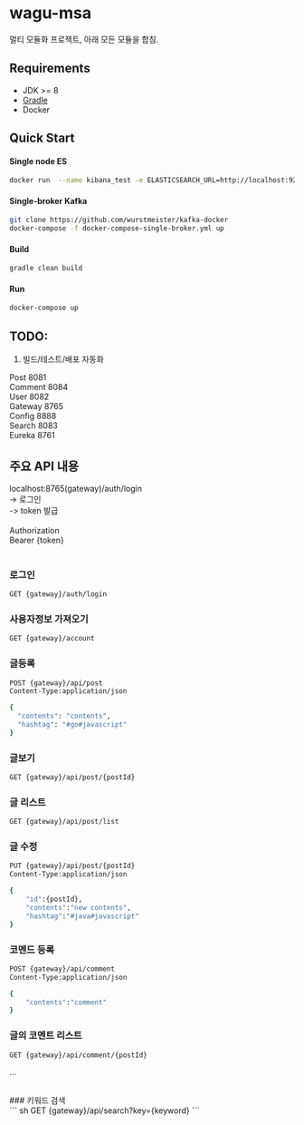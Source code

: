 # wagu-msa
멀티 모듈화 프로젝트, 아래 모든 모듈을 합침. 


## Requirements
- JDK >= 8
- [Gradle](https://gradle.org/install/)
- Docker

## Quick Start

#### Single node ES
``` sh
docker run  --name kibana_test -e ELASTICSEARCH_URL=http://localhost:9200 -p 5601:5601 -d docker.elastic.co/kibana/kibana:6.6.0
```

#### Single-broker Kafka
``` sh
git clone https://github.com/wurstmeister/kafka-docker
docker-compose -f docker-compose-single-broker.yml up
```

#### Build
``` sh
gradle clean build
```
#### Run
``` sh
docker-compose up
```


## TODO:
1. 빌드/테스트/배포 자동화

Post 8081 <br>
Comment 8084 <br>
User 8082 <br>
Gateway 8765 <br>
Config 8888 <br>
Search 8083 <br>
Eureka 8761 <br>


## 주요 API 내용<br>

localhost:8765(gateway)/auth/login <br>
-> 로그인 <br>
-> token 발급 <br>
<br>
Authorization <br>
Bearer {token} <br>
<br>

### 로그인<br>
``` sh
GET {gateway}/auth/login
```

### 사용자정보 가져오기<br>
``` sh
GET {gateway}/account
```

### 글등록<br>
``` sh
POST {gateway}/api/post
Content-Type:application/json

{
  "contents": "contents",
  "hashtag": "#go#javascript"
}

```
### 글보기<br>
``` sh
GET {gateway}/api/post/{postId}
```
### 글 리스트<br>
``` sh
GET {gateway}/api/post/list
```
### 글 수정<br>
``` sh
PUT {gateway}/api/post/{postId}
Content-Type:application/json

{
	"id":{postId},
	"contents":"new contents",
	"hashtag":"#java#javascript"
}
```
### 코멘드 등록<br>
``` sh
POST {gateway}/api/comment
Content-Type:application/json

{
	"contents":"comment"
}

```
### 글의 코멘트 리스트<br>
``` sh
GET {gateway}/api/comment/{postId}
```
...

<br>
### 키워드 검색<br>
``` sh
GET {gateway}/api/search?key={keyword}
```


